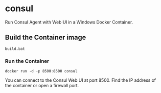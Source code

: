 # consul

Run Consul Agent with Web UI in a Windows Docker Container.

## Build the Container image

```
build.bat
```

### Run the Container

```
docker run -d -p 8500:8500 consul
```

You can connect to the Consul Web UI at port 8500.
Find the IP address of the container or open a firewall port.
